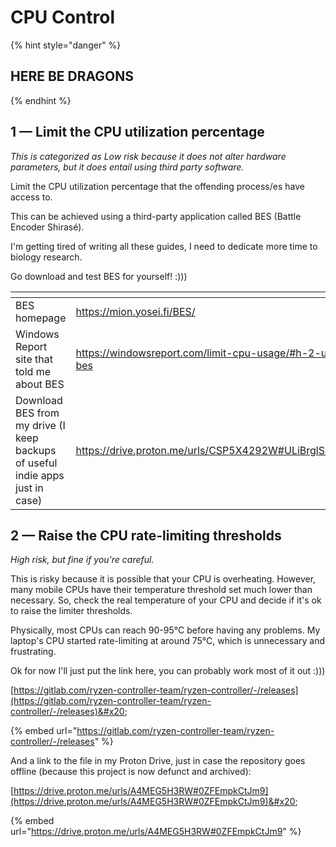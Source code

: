 # CPU Control

{% hint style="danger" %}
## HERE BE DRAGONS
{% endhint %}

## 1 — Limit the CPU utilization percentage <a href="#limit-the-cpu-utilization-percentage" id="limit-the-cpu-utilization-percentage"></a>

_This is categorized as Low risk because it does not alter hardware parameters, but it does entail using third party software._

Limit the CPU utilization percentage that the offending process/es have access to.

This can be achieved using a third-party application called BES (Battle Encoder Shirasé).

I'm getting tired of writing all these guides, I need to dedicate more time to biology research.

Go download and test BES for yourself! :)))

<table data-card-size="large" data-view="cards"><thead><tr><th></th><th data-card-target data-type="content-ref"></th></tr></thead><tbody><tr><td>BES homepage</td><td><a href="https://mion.yosei.fi/BES/">https://mion.yosei.fi/BES/</a></td></tr><tr><td>Windows Report site that told me about BES</td><td><a href="https://windowsreport.com/limit-cpu-usage/#h-2-use-bes">https://windowsreport.com/limit-cpu-usage/#h-2-use-bes</a></td></tr><tr><td>Download BES from my drive (I keep backups of useful indie apps just in case)</td><td><a href="https://drive.proton.me/urls/CSP5X4292W#ULiBrglSA21a">https://drive.proton.me/urls/CSP5X4292W#ULiBrglSA21a</a></td></tr></tbody></table>



## 2 — Raise the CPU rate-limiting thresholds

_High risk, but fine if you're careful._

This is risky because it is possible that your CPU is overheating. However, many mobile CPUs have their temperature threshold set much lower than necessary. So, check the real temperature of your CPU and decide if it's ok to raise the limiter thresholds.

Physically, most CPUs can reach 90-95°C before having any problems. My laptop's CPU started rate-limiting at around 75°C, which is unnecessary and frustrating.

Ok for now I'll just put the link here, you can probably work most of it out :)))

[https://gitlab.com/ryzen-controller-team/ryzen-controller/-/releases](https://gitlab.com/ryzen-controller-team/ryzen-controller/-/releases)&#x20;

{% embed url="https://gitlab.com/ryzen-controller-team/ryzen-controller/-/releases" %}

And a link to the file in my Proton Drive, just in case the repository goes offline (because this project is now defunct and archived):

[https://drive.proton.me/urls/A4MEG5H3RW#0ZFEmpkCtJm9](https://drive.proton.me/urls/A4MEG5H3RW#0ZFEmpkCtJm9)&#x20;

{% embed url="https://drive.proton.me/urls/A4MEG5H3RW#0ZFEmpkCtJm9" %}
